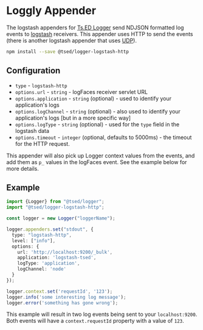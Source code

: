 # Loggly Appender

The logstash appenders for [Ts.ED Logger](https://logger.tsed.io) send NDJSON formatted log events to [logstash](https://www.elastic.co/products/logstash) receivers.
This appender uses HTTP to send the events (there is another logstash appender that uses [UDP](/appenders/logstash-udp.md)).

```bash
npm install --save @tsed/logger-logstash-http
```

## Configuration

* `type` - `logstash-http`
* `options.url` - `string` - logFaces receiver servlet URL
* `options.application` - `string` (optional) - used to identify your application's logs
* `options.logChannel` - `string` (optional) - also used to identify your application's logs [but in a more specific way]
* `options.logType` - `string` (optional) - used for the `type` field in the logstash data
* `options.timeout` - `integer` (optional, defaults to 5000ms) - the timeout for the HTTP request.

This appender will also pick up Logger context values from the events, and add them as `p_` values in the logFaces event. See the example below for more details.

## Example

```typescript
import {Logger} from "@tsed/logger";
import "@tsed/logger-logstash-http";

const logger = new Logger("loggerName");

logger.appenders.set("stdout", {
  type: "logstash-http", 
  level: ["info"],
  options: {
    url: 'http://localhost:9200/_bulk', 
    application: 'logstash-tsed', 
    logType: 'application', 
    logChannel: 'node'
  }
});

logger.context.set('requestId', '123');
logger.info('some interesting log message');
logger.error('something has gone wrong');
```

This example will result in two log events being sent to your `localhost:9200`.
Both events will have a `context.requestId` property with a value of `123`.
